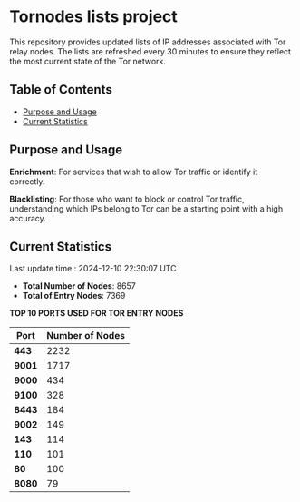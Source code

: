 # Tornodes lists project

This repository provides updated lists of IP addresses associated with Tor relay nodes. The lists are refreshed every 30 minutes to ensure they reflect the most current state of the Tor network.

## Table of Contents

- [Purpose and Usage](#purpose-and-usage)
- [Current Statistics](#current-statistics)


## Purpose and Usage

**Enrichment**: For services that wish to allow Tor traffic or identify it correctly.

**Blacklisting**: For those who want to block or control Tor traffic, understanding which IPs belong to Tor can be a starting point with a high accuracy.

## Current Statistics

Last update time : 2024-12-10 22:30:07 UTC

- **Total Number of Nodes**: 8657
- **Total of Entry Nodes**: 7369

**TOP 10 PORTS USED FOR TOR ENTRY NODES**

| **Port** | **Number of Nodes** |
|------|-----------------|
| **443**   | 2232  |
| **9001**   | 1717  |
| **9000**   | 434  |
| **9100**   | 328  |
| **8443**   | 184  |
| **9002**   | 149  |
| **143**   | 114  |
| **110**   | 101  |
| **80**   | 100  |
| **8080**   | 79  |

